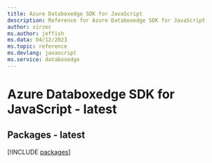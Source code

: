 ```yaml
---
title: Azure Databoxedge SDK for JavaScript
description: Reference for Azure Databoxedge SDK for JavaScript
author: xirzec
ms.author: jeffish
ms.data: 04/12/2023
ms.topic: reference
ms.devlang: javascript
ms.service: databoxedge
---
```

# Azure Databoxedge SDK for JavaScript - latest
## Packages - latest
[!INCLUDE [packages](databoxedge-index.md)]